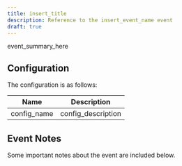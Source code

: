 ```yaml
---
title: insert_title
description: Reference to the insert_event_name event
draft: true
---
```


event_summary_here

## Configuration

The configuration is as follows:

| Name        | Description        |
| ----------- | ------------------ |
| config_name | config_description |

## Event Notes

Some important notes about the event are included below.
